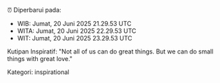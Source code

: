 ⏰ Diperbarui pada:
- WIB: Jumat, 20 Juni 2025 21.29.53 UTC
- WITA: Jumat, 20 Juni 2025 22.29.53 UTC
- WIT: Jumat, 20 Juni 2025 23.29.53 UTC

Kutipan Inspiratif:
"Not all of us can do great things. But we can do small things with great love."


Kategori: inspirational

